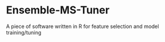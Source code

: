 # Ensemble-MS-Tuner
A piece of software written in R for feature selection and model training/tuning
